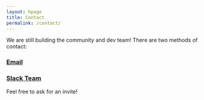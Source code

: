```yaml
---
layout: hpage
title: Contact
permalink: /contact/
---
```


We are still building the community and dev team!  There are two methods of contact:

### <a href="javascript:m('org', 'cold', 'reflex', 'reflex')">Email</a>

### [Slack Team](https://reflexsc.slack.com/)

Feel free to ask for an invite!


